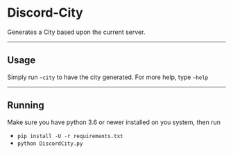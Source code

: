 # Discord-City

Generates a City based upon the current server.

---
## Usage

Simply run `~city` to have the city generated.
For more help, type `~help`

---
## Running

Make sure you have python 3.6 or newer installed on you system, then run

* `pip install -U -r requirements.txt`
* `python DiscordCity.py`
